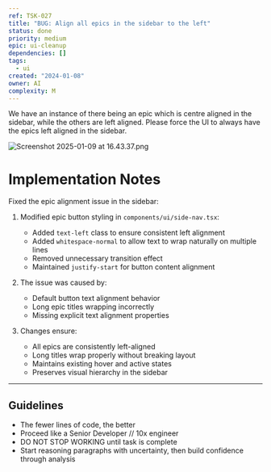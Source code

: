 ```yaml
---
ref: TSK-027
title: "BUG: Align all epics in the sidebar to the left"
status: done
priority: medium
epic: ui-cleanup
dependencies: []
tags:
  - ui
created: "2024-01-08"
owner: AI
complexity: M
---
```


We have an instance of there being an epic which is centre aligned in the sidebar, while the others are left aligned. Please force the UI to always have the epics left aligned in the sidebar.

![Screenshot 2025-01-09 at 16.43.37.png](/task-images/1736441032817-Screenshot-2025-01-09-at-16.43.37.png)

# Implementation Notes

Fixed the epic alignment issue in the sidebar:

1. Modified epic button styling in `components/ui/side-nav.tsx`:

   - Added `text-left` class to ensure consistent left alignment
   - Added `whitespace-normal` to allow text to wrap naturally on multiple lines
   - Removed unnecessary transition effect
   - Maintained `justify-start` for button content alignment

2. The issue was caused by:

   - Default button text alignment behavior
   - Long epic titles wrapping incorrectly
   - Missing explicit text alignment properties

3. Changes ensure:
   - All epics are consistently left-aligned
   - Long titles wrap properly without breaking layout
   - Maintains existing hover and active states
   - Preserves visual hierarchy in the sidebar

---

## Guidelines

- The fewer lines of code, the better
- Proceed like a Senior Developer // 10x engineer
- DO NOT STOP WORKING until task is complete
- Start reasoning paragraphs with uncertainty, then build confidence through analysis
